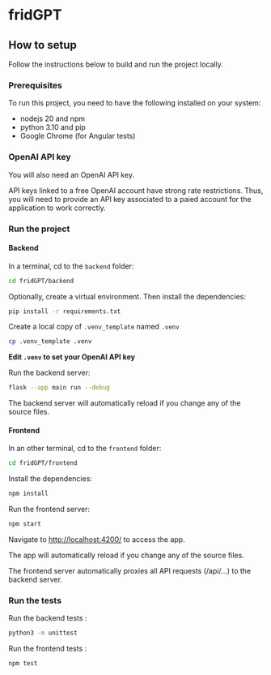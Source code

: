 # fridGPT

## How to setup

Follow the instructions below to build and run the project locally.

### Prerequisites

To run this project, you need to have the following installed on your system:
- nodejs 20 and npm
- python 3.10 and pip
- Google Chrome (for Angular tests)

### OpenAI API key

You will also need an OpenAI API key.

API keys linked to a free OpenAI account have strong rate restrictions. Thus, you will need to provide an API key associated to a paied account for the application to work correctly.

### Run the project

#### Backend

In a terminal, cd to the `backend` folder:

```bash
cd fridGPT/backend
```

Optionally, create a virtual environment. Then install the dependencies:

```bash
pip install -r requirements.txt
```

Create a local copy of `.venv_template` named `.venv`
```bash
cp .venv_template .venv
```

**Edit `.venv` to set your OpenAI API key**

Run the backend server:

```bash
flask --app main run --debug
```

The backend server will automatically reload if you change any of the source files.

#### Frontend

In an other terminal, cd to the `frontend` folder:

```bash
cd fridGPT/frontend
```

Install the dependencies:

```bash
npm install
```

Run the frontend server:

```bash
npm start
```

Navigate to [http://localhost:4200/](http://localhost:4200/) to access the app.

The app will automatically reload if you change any of the source files.

The frontend server automatically proxies all API requests (/api/...) to the backend server.

### Run the tests

Run the backend tests :

```bash
python3 -m unittest
```

Run the frontend tests :

```bash
npm test
```
